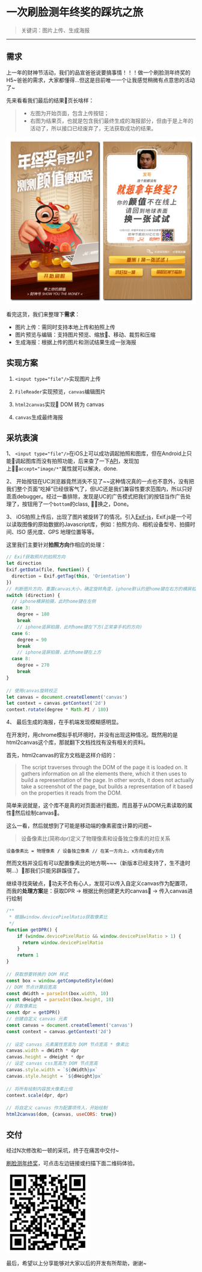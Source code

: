 # 一次刷脸测年终奖的踩坑之旅

> 关键词：图片上传、生成海报

----

## 需求
上一年的财神节活动，我们的品宣爸爸说要搞事情！！！做一个刷脸测年终奖的H5~爸爸的需求，大家都懂得...但这是目前唯一一个让我感觉稍微有点意思的活动了~

先来看看我们最后的结果页长啥样：

>  - 左图为开始页面，包含上传按钮；
>  - 右图为结果页，也就是包含我们最终生成的海报部分，但由于是上年的活动了，所以接口已经废弃了，无法获取成功的结果。

![预览图](../.vuepress/assets/img/face/bg.jpg)

看完这货，我们来整理下**需求**：
- 图片上传：需同时支持本地上传和拍照上传
- 图片预览与编辑：支持图片预览、缩放、移动、裁剪和压缩
- 生成海报：根据上传的图片和测试结果生成一张海报

## 实现方案

1. `<input type="file"/>`实现图片上传

2. `FileReader`实现预览，`canvas`编辑图片

3. `html2canvas`实现 DOM 转为 canvas

4. `canvas`生成最终海报

## 采坑表演
1、 `<input type="file"/>`在iOS上可以成功调起拍照和图库，但在Android上只能调起图库而没有拍照功能，后来查了一下[API](https://developer.mozilla.org/en-US/docs/Web/HTML/Element/input/file#Limiting_accepted_file_types)，发现加上`accept="image/*"`属性就可以解决，done.

2、 开始按钮在UC浏览器竟然消失不见了~~这种情况真的一点也不意外，没有把我们整个页面“吃掉”已经很客气了，但UC还是我们兼容性要求范围内，所以只好乖乖debugger。经过一番排除，发现是UC的广告模式把我们的按钮当作广告处理了，按钮用了一个`bottom`的class, 换之，Done。

3、 iOS拍照上传后，出现了图片被旋转了的情况。引入[Exif-js](https://github.com/exif-js/exif-js)，Exif.js是一个可以读取图像的原始数据的Javascript库，例如：拍照方向、相机设备型号、拍摄时间、ISO 感光度、GPS 地理位置等等。

这里我们主要针对**拍照方向**作相应的处理：
```js
// Exif获取照片的拍照方向
let direction
Exif.getData(file, function() {
  direction = Exif.getTag(this, 'Orientation')
})
// 判断图片方向，重置canvas大小，确定旋转角度，iphone默认的是home键在右方的横屏拍摄方式
switch (direction) {
  // iphone横屏拍摄，此时home键在左侧
  case 3:
    degree = 180
    break
    // iphone竖屏拍摄，此时home键在下方(正常拿手机的方向)
  case 6:
    degree = 90
    break
    // iphone竖屏拍摄，此时home键在上方
  case 8:
    degree = 270
    break
}

// 使用canvas旋转校正
let canvas = document.createElement('canvas')
let context = canvas.getContext('2d')
context.rotate(degree * Math.PI / 180)
```
4、 最后生成的海报，在手机端发现模糊感明显。

在开发时，用chrome模拟手机环境时，并没有出现这种情况。既然用的是html2canvas这个库，那就翻下文档找找有没有相关的资料。

首先，html2canvas的官方文档是这样介绍的：

> The script traverses through the DOM of the page it is loaded on. It gathers information on all the elements there, which it then uses to build a representation of the page. In other words, it does not actually take a screenshot of the page, but builds a representation of it based on the properties it reads from the DOM. 

简单来说就是，这个库不是真的对页面进行截图，而且基于从DOM元素读取的属性然后绘制canvas。

这么一看，然后就想到了可能是移动端的像素密度计算的问题~

> 设备像素比(简称dpr)定义了物理像素和设备独立像素的对应关系

`设备像素比 = 物理像素 / 设备独立像素 // 在某一方向上，x方向或者y方向`

然而文档并没后有可以配置像素比的地方啊~~~（新版本已经支持了，生不逢时啊...）那我们只能另辟蹊径了。

继续寻找突破点，功夫不负有心人，发现可以传入自定义canvas作为配置项，而我的**处理方案**是：获取DPR -> 根据比例创建更大的canvas -> 传入canvas进行绘制

```js
/**
 * 根据window.devicePixelRatio获取像素比
 */
function getDPR() {
    if (window.devicePixelRatio && window.devicePixelRatio > 1) {
      return window.devicePixelRatio
    }
    return 1
}

// 获取想要转换的 DOM 样式
const box = window.getComputedStyle(dom)
// DOM 节点计算后宽高
const dWidth = parseInt(box.width, 10)
const dHeight = parseInt(box.height, 10)
// 获取像素比
const dpr = getDPR()
// 创建自定义 canvas 元素
const canvas = document.createElement('canvas')
const context = canvas.getContext('2d')

// 设定 canvas 元素属性宽高为 DOM 节点宽高 * 像素比
canvas.width = dWidth * dpr
canvas.height = dHeight * dpr
// 设定 canvas css宽高为 DOM 节点宽高
canvas.style.width = `${dWidth}px`
canvas.style.height = `${dHeight}px`

// 将所有绘制内容放大像素比倍
context.scale(dpr, dpr)

// 将自定义 canvas 作为配置项传入，开始绘制
html2canvas(dom, {canvas, useCORS: true})
```

## 交付

经过N次修改和一顿的采坑，终于在痛苦中交付~

[刷脸测年终奖](http://stg5.pingan.com.cn:60880/pacms/c3/app/faceai.html)，可点击左边链接或扫描下面二维码体验。

![二维码](../.vuepress/assets/img/face/qrcode.png)

最后，希望以上分享能够对大家以后的开发有所帮助，谢谢~